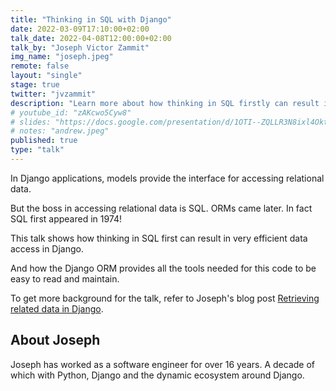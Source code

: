 ```yaml
---
title: "Thinking in SQL with Django"
date: 2022-03-09T17:10:00+02:00
talk_date: 2022-04-08T12:00:00+02:00
talk_by: "Joseph Victor Zammit"
img_name: "joseph.jpeg"
remote: false
layout: "single"
stage: true
twitter: "jvzammit"
description: "Learn more about how thinking in SQL firstly can result in very efficient data access in Django."
# youtube_id: "zAKcwo5Cyw8"
# slides: "https://docs.google.com/presentation/d/1OTI--ZQLLR3N8ixl4OktEwbXfiau_0BNXicl_3j5uYc/edit?usp=sharing"
# notes: "andrew.jpeg"
published: true
type: "talk"
---
```


In Django applications, models provide the interface for accessing relational data.

But the boss in accessing relational data is SQL. ORMs came later. In fact SQL first appeared in 1974!

This talk shows how thinking in SQL first can result in very efficient data access in Django.

And how the Django ORM provides all the tools needed for this code to be easy to read and maintain.

To get more background for the talk, refer to Joseph's blog post [Retrieving related data in Django](https://www.untangled.dev/2020/11/01/django-query-m2m-data/).

## About Joseph

Joseph has worked as a software engineer for over 16 years. A decade of which with Python, Django and the dynamic ecosystem around Django.
